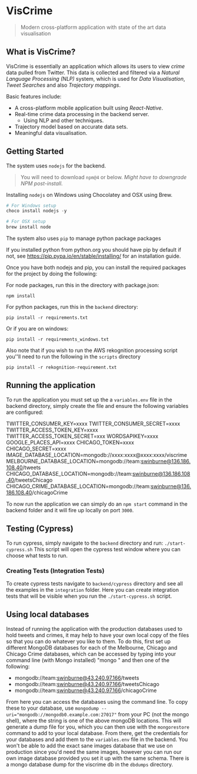 # VisCrime

> Modern cross-platform application with state of the art data visualisation

## What is VisCrime?

VisCrime is essentially an application which allows its users to view *crime* data pulled from Twitter.
This data is collected and filtered via a *Natural Language Processing (NLP)* system, which is used for *Data Visualisation*,
*Tweet Searches* and also *Trajectory mappings*.

Basic features include:
- A cross-platform mobile application built using *React-Native*.
- Real-time crime data processing in the backend server.
  - Using NLP and other techniques.
- Trajectory model based on accurate data sets.
- Meaningful data visualisation.

## Getting Started

The system uses `nodejs` for the backend.
> You will need to download `npm@4` or below. *Might have to downgrade NPM post-install.*

Installing `nodejs` on Windows using Chocolatey and OSX using Brew.
```powershell
# For Windows setup
choco install nodejs -y

# For OSX setup
brew install node
```

The system also uses `pip` to manage python package packages

If you installed python from python.org you should have pip by default if not,
see https://pip.pypa.io/en/stable/installing/ for an installation guide.


Once you have both nodejs and pip, you can install the required packages for the project by doing the following:

For node packages, run this in the directory with package.json: 
```
npm install 
```

For python packages, run this in the `backend` directory:

```
pip install -r requirements.txt
```

Or if you are on windows:

```
pip install -r requirements_windows.txt
```

Also note that if you wish to run the AWS rekognition processing script you''ll need to run the following in the `scripts` directory

```
pip install -r rekognition-requirement.txt
```

## Running the application

To run the application you must set up the a `variables.env` file in the backend directory, simply create the file and ensure the following 
variables are configured:

TWITTER_CONSUMER_KEY=xxxx
TWITTER_CONSUMER_SECRET=xxxx
TWITTER_ACCESS_TOKEN_KEY=xxxx
TWITTER_ACCESS_TOKEN_SECRET=xxx
WORDSAPIKEY=xxxx
GOOGLE_PLACES_API=xxxx
CHICAGO_TOKEN=xxxx
CHICAGO_SECRET=xxxx
IMAGE_DATABASE_LOCATION=mongodb://xxxx:xxxx@xxxx:xxxx/viscrime
MELBOURNE_DATABASE_LOCATION=mongodb://team:swinburne@136.186.108.40/tweets
CHICAGO_DATABASE_LOCATION=mongodb://team:swinburne@136.186.108.40/tweetsChicago
CHICAGO_CRIME_DATABASE_LOCATION=mongodb://team:swinburne@136.186.108.40/chicagoCrime

To now run the application we can simply do an `npm start` command in the backend folder and it will fire up locally on port `3000`.

## Testing (Cypress)

To run cypress, simply navigate to the `backend` directory and run: 
`./start-cypress.sh`
This script will open the cypress test window where you can choose what tests to run.

### Creating Tests (Integration Tests)

To create cypress tests navigate to `backend/cypress` directory and see all the examples in the `integration` folder.
Here you can create integration tests that will be visible when you run the `./start-cypress.sh` script.

## Using local databases

Instead of running the application with the production databases used to hold tweets and crimes, it may help to have your own local copy of the files so that you can do whatever you like to them. To do this, first set up different MongoDB databases for each of the Melbourne, Chicago and Chicago Crime databases, which can be accessed by typing into your command line (with Mongo installed) "mongo " and then one of the following:

- mongodb://team:swinburne@43.240.97.166/tweets
- mongodb://team:swinburne@43.240.97.166/tweetsChicago
- mongodb://team:swinburne@43.240.97.166/chicagoCrime

From here you can access the databases using the command line. To copy these to your database, use
`mongodump --uri="mongodb://mongodb0.example.com:27017"` from your PC (not the mongo shell), where the string is one of the above mongoDB locations. This will generate a dump file for you, which you can then use with the `mongorestore` command to add to your local database. From there, get the credentials for your databases and add them to the `variables.env` file in the backend. You won't be able to add the exact sane images database that we use on production since you'd need the same images, however you can run our own image database provided you set it up with the same schema. There is a mongo database dump for the viscrime db in the `dbdumps` directory.